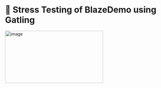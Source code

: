 # 💬 Stress Testing of BlazeDemo using Gatling

<img width="323" height="174" alt="image" src="https://github.com/user-attachments/assets/0060b1f0-3d6e-4aad-b1e9-9489550435bc" />
